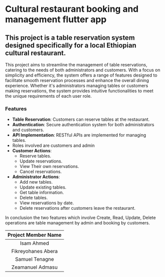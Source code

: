 # Cultural restaurant booking and management flutter app

## This project is a table reservation system designed specifically for a local Ethiopian cultural restaurant.

This project aims to streamline the management of table reservations, catering to the needs of both administrators and customers. With a focus on simplicity and efficiency, the system offers a range of features designed to facilitate smooth reservation processes and enhance the overall dining experience. Whether it's administrators managing tables or customers making reservations, the system provides intuitive functionalities to meet the unique requirements of each user role.

### Features
- **Table Reservation**: Customers can reserve tables at the restaurant.
- **Authentication**: Secure authentication system for both administrators and customers.
- **API Implementation**: RESTful APIs are implemented for managing tables.
- Roles involved are customers and admin
- **Customer Actions**:
  - Reserve tables.
  - Update reservations.
  - View Their own reservations.
  - Cancel reservations.
- **Administrator Actions**:
  - Add new tables.
  - Update existing tables.
  - Get table information.
  - Delete tables.
  - View reservations by date.
  - Delete reservations after customers leave the restaurant.
  
In conclusion the two features which involve Create, Read, Update, Delete operations are table management by admin and booking by customers.

|Project Member Name|
|:--------------:|
|Isam Ahmed|
|Fikreyohanes Abera|
|Samuel Tenagne|
|Zeamanuel Admasu|
